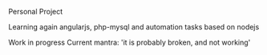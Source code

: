 Personal Project 

Learning again angularjs, php-mysql and automation tasks based on nodejs

Work in progress
Current mantra: 'it is probably broken, and not working'
